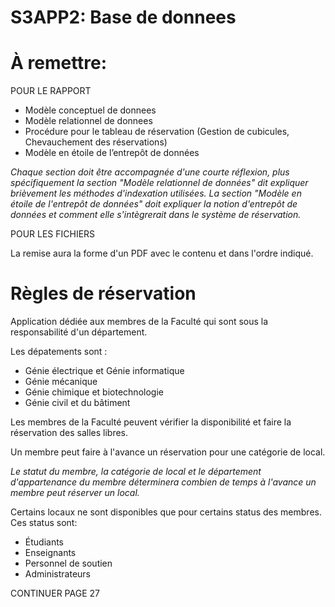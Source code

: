 # S3APP2: Base de donnees

# À remettre:

POUR LE RAPPORT

- Modèle conceptuel de donnees
- Modèle relationnel de donnees
- Procédure pour le tableau de réservation (Gestion de cubicules, Chevauchement des réservations)
- Modèle en étoile de l’entrepôt de données

*Chaque section doit être accompagnée d'une courte réflexion, plus spécifiquement
la section "Modèle relationnel de données" dit expliquer brièvement les méthodes
d'indexation utilisées. La section "Modèle en étoile de l'entrepôt de données" doit
expliquer la notion d'entrepôt de données et comment elle s'intègrerait dans le
système de réservation.*

POUR LES FICHIERS

La remise aura la forme d'un PDF avec le contenu et dans l'ordre indiqué.

# Règles de réservation

Application dédiée aux membres de la Faculté qui sont sous la responsabilité d'un
département.

Les dépatements sont :
- Génie électrique et Génie informatique
- Génie mécanique
- Génie chimique et biotechnologie
- Génie civil et du bâtiment

Les membres de la Faculté peuvent vérifier la disponibilité et faire la réservation
des salles libres.

Un membre peut faire à l'avance un réservation pour une catégorie de local.

*Le statut du membre, la catégorie de local et le département d'appartenance du
membre déterminera combien de temps à l'avance un membre peut réserver un local.*

Certains locaux ne sont disponibles que pour certains status des membres. Ces
status sont:
- Étudiants
- Enseignants
- Personnel de soutien
- Administrateurs


CONTINUER PAGE 27

